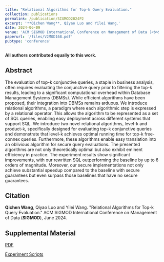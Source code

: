 ```yaml
---
title: "Relational Algorithms for Top-k Query Evaluation."
collection: publications
permalink: /publication/SIGMOD2024P2
excerpt: '**Qichen Wang**, Qiyao Luo and Yilei Wang.'
date: 2024-06-09
venue: 'ACM SIGMOD International Conference on Management of Data (<b>SIGMOD</b>)'
paperurl: '/files/V2MOD168.pdf'
pubtype: 'conference'
---
```


**All authors contributed equally to this work.**

## Abstract

The evaluation of top-k conjunctive queries, a staple in business analysis, often requires evaluating the conjunctive query prior to filtering the top-k results, leading to a significant computational overhead within  Database Management Systems (DBMSs). While efficient algorithms have been proposed, their integration into DBMSs remains arduous. We introduce relational algorithms, a paradigm where each algorithmic step is expressed by a relational operator. This allows the algorithm to be represented as a set of SQL queries, enabling easy deployment across different systems that support SQL.  We introduce two novel relational algorithms, level-k and product-k, specifically designed for evaluating top-k conjunctive queries and demonstrate that level-k achieves optimal running time for top-k free-connex queries. Furthermore, these algorithms enable easy translation into an oblivious algorithm for secure query evaluations.  The presented algorithms are not only theoretically optimal but also exhibit eminent efficiency in practice. The experiment results show significant improvements, with our rewritten SQL outperforming the baseline by up to 6 orders of magnitude. Moreover, our secure implementations not only achieve substantial speedup compared to the baseline with secure guarantees but even surpass those baselines that have no secure guarantees.  

## Citation

**Qichen Wang**, Qiyao Luo and Yilei Wang. "Relational Algorithms for Top-k Query Evaluation." ACM SIGMOD International Conference on Management of Data (**SIGMOD**), June 2024. 

## Supplemental Material

[PDF](/files/V2MOD168.pdf)

[Experiment Scripts](https://github.com/lambdaSQL/TopK-CQ)


<!-- citation: 'Your Name, You. (2010). &quot;Paper Title Number 2.&quot; <i>Journal 1</i>. 1(2).'
This paper is about the number 2. The number 3 is left for future work.

[Download paper here](http://academicpages.github.io/files/paper2.pdf)

Recommended citation: Your Name, You. (2010). "Paper Title Number 2." <i>Journal 1</i>. 1(2). -->
